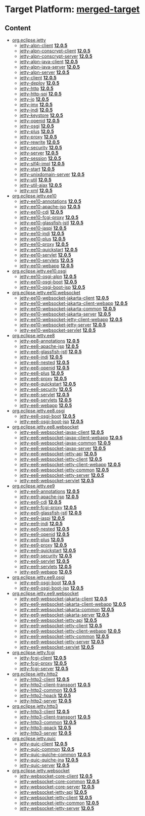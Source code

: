 # Target Platform: [merged-target](https://github.com/eclipse-orbit/orbit-simrel/blob/main/maven-jetty/tp/MavenJetty.target)

## Content
 - [org.eclipse.jetty](https://repo1.maven.org/maven2/org/eclipse/jetty/)
    - [jetty-alpn-client](https://repo1.maven.org/maven2/org/eclipse/jetty/jetty-alpn-client/) **[12.0.5](https://repo1.maven.org/maven2/org/eclipse/jetty/jetty-alpn-client/12.0.5)**
    - [jetty-alpn-conscrypt-client](https://repo1.maven.org/maven2/org/eclipse/jetty/jetty-alpn-conscrypt-client/) **[12.0.5](https://repo1.maven.org/maven2/org/eclipse/jetty/jetty-alpn-conscrypt-client/12.0.5)**
    - [jetty-alpn-conscrypt-server](https://repo1.maven.org/maven2/org/eclipse/jetty/jetty-alpn-conscrypt-server/) **[12.0.5](https://repo1.maven.org/maven2/org/eclipse/jetty/jetty-alpn-conscrypt-server/12.0.5)**
    - [jetty-alpn-java-client](https://repo1.maven.org/maven2/org/eclipse/jetty/jetty-alpn-java-client/) **[12.0.5](https://repo1.maven.org/maven2/org/eclipse/jetty/jetty-alpn-java-client/12.0.5)**
    - [jetty-alpn-java-server](https://repo1.maven.org/maven2/org/eclipse/jetty/jetty-alpn-java-server/) **[12.0.5](https://repo1.maven.org/maven2/org/eclipse/jetty/jetty-alpn-java-server/12.0.5)**
    - [jetty-alpn-server](https://repo1.maven.org/maven2/org/eclipse/jetty/jetty-alpn-server/) **[12.0.5](https://repo1.maven.org/maven2/org/eclipse/jetty/jetty-alpn-server/12.0.5)**
    - [jetty-client](https://repo1.maven.org/maven2/org/eclipse/jetty/jetty-client/) **[12.0.5](https://repo1.maven.org/maven2/org/eclipse/jetty/jetty-client/12.0.5)**
    - [jetty-deploy](https://repo1.maven.org/maven2/org/eclipse/jetty/jetty-deploy/) **[12.0.5](https://repo1.maven.org/maven2/org/eclipse/jetty/jetty-deploy/12.0.5)**
    - [jetty-http](https://repo1.maven.org/maven2/org/eclipse/jetty/jetty-http/) **[12.0.5](https://repo1.maven.org/maven2/org/eclipse/jetty/jetty-http/12.0.5)**
    - [jetty-http-spi](https://repo1.maven.org/maven2/org/eclipse/jetty/jetty-http-spi/) **[12.0.5](https://repo1.maven.org/maven2/org/eclipse/jetty/jetty-http-spi/12.0.5)**
    - [jetty-io](https://repo1.maven.org/maven2/org/eclipse/jetty/jetty-io/) **[12.0.5](https://repo1.maven.org/maven2/org/eclipse/jetty/jetty-io/12.0.5)**
    - [jetty-jmx](https://repo1.maven.org/maven2/org/eclipse/jetty/jetty-jmx/) **[12.0.5](https://repo1.maven.org/maven2/org/eclipse/jetty/jetty-jmx/12.0.5)**
    - [jetty-jndi](https://repo1.maven.org/maven2/org/eclipse/jetty/jetty-jndi/) **[12.0.5](https://repo1.maven.org/maven2/org/eclipse/jetty/jetty-jndi/12.0.5)**
    - [jetty-keystore](https://repo1.maven.org/maven2/org/eclipse/jetty/jetty-keystore/) **[12.0.5](https://repo1.maven.org/maven2/org/eclipse/jetty/jetty-keystore/12.0.5)**
    - [jetty-openid](https://repo1.maven.org/maven2/org/eclipse/jetty/jetty-openid/) **[12.0.5](https://repo1.maven.org/maven2/org/eclipse/jetty/jetty-openid/12.0.5)**
    - [jetty-osgi](https://repo1.maven.org/maven2/org/eclipse/jetty/jetty-osgi/) **[12.0.5](https://repo1.maven.org/maven2/org/eclipse/jetty/jetty-osgi/12.0.5)**
    - [jetty-plus](https://repo1.maven.org/maven2/org/eclipse/jetty/jetty-plus/) **[12.0.5](https://repo1.maven.org/maven2/org/eclipse/jetty/jetty-plus/12.0.5)**
    - [jetty-proxy](https://repo1.maven.org/maven2/org/eclipse/jetty/jetty-proxy/) **[12.0.5](https://repo1.maven.org/maven2/org/eclipse/jetty/jetty-proxy/12.0.5)**
    - [jetty-rewrite](https://repo1.maven.org/maven2/org/eclipse/jetty/jetty-rewrite/) **[12.0.5](https://repo1.maven.org/maven2/org/eclipse/jetty/jetty-rewrite/12.0.5)**
    - [jetty-security](https://repo1.maven.org/maven2/org/eclipse/jetty/jetty-security/) **[12.0.5](https://repo1.maven.org/maven2/org/eclipse/jetty/jetty-security/12.0.5)**
    - [jetty-server](https://repo1.maven.org/maven2/org/eclipse/jetty/jetty-server/) **[12.0.5](https://repo1.maven.org/maven2/org/eclipse/jetty/jetty-server/12.0.5)**
    - [jetty-session](https://repo1.maven.org/maven2/org/eclipse/jetty/jetty-session/) **[12.0.5](https://repo1.maven.org/maven2/org/eclipse/jetty/jetty-session/12.0.5)**
    - [jetty-slf4j-impl](https://repo1.maven.org/maven2/org/eclipse/jetty/jetty-slf4j-impl/) **[12.0.5](https://repo1.maven.org/maven2/org/eclipse/jetty/jetty-slf4j-impl/12.0.5)**
    - [jetty-start](https://repo1.maven.org/maven2/org/eclipse/jetty/jetty-start/) **[12.0.5](https://repo1.maven.org/maven2/org/eclipse/jetty/jetty-start/12.0.5)**
    - [jetty-unixdomain-server](https://repo1.maven.org/maven2/org/eclipse/jetty/jetty-unixdomain-server/) **[12.0.5](https://repo1.maven.org/maven2/org/eclipse/jetty/jetty-unixdomain-server/12.0.5)**
    - [jetty-util](https://repo1.maven.org/maven2/org/eclipse/jetty/jetty-util/) **[12.0.5](https://repo1.maven.org/maven2/org/eclipse/jetty/jetty-util/12.0.5)**
    - [jetty-util-ajax](https://repo1.maven.org/maven2/org/eclipse/jetty/jetty-util-ajax/) **[12.0.5](https://repo1.maven.org/maven2/org/eclipse/jetty/jetty-util-ajax/12.0.5)**
    - [jetty-xml](https://repo1.maven.org/maven2/org/eclipse/jetty/jetty-xml/) **[12.0.5](https://repo1.maven.org/maven2/org/eclipse/jetty/jetty-xml/12.0.5)**
 - [org.eclipse.jetty.ee10](https://repo1.maven.org/maven2/org/eclipse/jetty/ee10/)
    - [jetty-ee10-annotations](https://repo1.maven.org/maven2/org/eclipse/jetty/ee10/jetty-ee10-annotations/) **[12.0.5](https://repo1.maven.org/maven2/org/eclipse/jetty/ee10/jetty-ee10-annotations/12.0.5)**
    - [jetty-ee10-apache-jsp](https://repo1.maven.org/maven2/org/eclipse/jetty/ee10/jetty-ee10-apache-jsp/) **[12.0.5](https://repo1.maven.org/maven2/org/eclipse/jetty/ee10/jetty-ee10-apache-jsp/12.0.5)**
    - [jetty-ee10-cdi](https://repo1.maven.org/maven2/org/eclipse/jetty/ee10/jetty-ee10-cdi/) **[12.0.5](https://repo1.maven.org/maven2/org/eclipse/jetty/ee10/jetty-ee10-cdi/12.0.5)**
    - [jetty-ee10-fcgi-proxy](https://repo1.maven.org/maven2/org/eclipse/jetty/ee10/jetty-ee10-fcgi-proxy/) **[12.0.5](https://repo1.maven.org/maven2/org/eclipse/jetty/ee10/jetty-ee10-fcgi-proxy/12.0.5)**
    - [jetty-ee10-glassfish-jstl](https://repo1.maven.org/maven2/org/eclipse/jetty/ee10/jetty-ee10-glassfish-jstl/) **[12.0.5](https://repo1.maven.org/maven2/org/eclipse/jetty/ee10/jetty-ee10-glassfish-jstl/12.0.5)**
    - [jetty-ee10-jaspi](https://repo1.maven.org/maven2/org/eclipse/jetty/ee10/jetty-ee10-jaspi/) **[12.0.5](https://repo1.maven.org/maven2/org/eclipse/jetty/ee10/jetty-ee10-jaspi/12.0.5)**
    - [jetty-ee10-jndi](https://repo1.maven.org/maven2/org/eclipse/jetty/ee10/jetty-ee10-jndi/) **[12.0.5](https://repo1.maven.org/maven2/org/eclipse/jetty/ee10/jetty-ee10-jndi/12.0.5)**
    - [jetty-ee10-plus](https://repo1.maven.org/maven2/org/eclipse/jetty/ee10/jetty-ee10-plus/) **[12.0.5](https://repo1.maven.org/maven2/org/eclipse/jetty/ee10/jetty-ee10-plus/12.0.5)**
    - [jetty-ee10-proxy](https://repo1.maven.org/maven2/org/eclipse/jetty/ee10/jetty-ee10-proxy/) **[12.0.5](https://repo1.maven.org/maven2/org/eclipse/jetty/ee10/jetty-ee10-proxy/12.0.5)**
    - [jetty-ee10-quickstart](https://repo1.maven.org/maven2/org/eclipse/jetty/ee10/jetty-ee10-quickstart/) **[12.0.5](https://repo1.maven.org/maven2/org/eclipse/jetty/ee10/jetty-ee10-quickstart/12.0.5)**
    - [jetty-ee10-servlet](https://repo1.maven.org/maven2/org/eclipse/jetty/ee10/jetty-ee10-servlet/) **[12.0.5](https://repo1.maven.org/maven2/org/eclipse/jetty/ee10/jetty-ee10-servlet/12.0.5)**
    - [jetty-ee10-servlets](https://repo1.maven.org/maven2/org/eclipse/jetty/ee10/jetty-ee10-servlets/) **[12.0.5](https://repo1.maven.org/maven2/org/eclipse/jetty/ee10/jetty-ee10-servlets/12.0.5)**
    - [jetty-ee10-webapp](https://repo1.maven.org/maven2/org/eclipse/jetty/ee10/jetty-ee10-webapp/) **[12.0.5](https://repo1.maven.org/maven2/org/eclipse/jetty/ee10/jetty-ee10-webapp/12.0.5)**
 - [org.eclipse.jetty.ee10.osgi](https://repo1.maven.org/maven2/org/eclipse/jetty/ee10/osgi/)
    - [jetty-ee10-osgi-alpn](https://repo1.maven.org/maven2/org/eclipse/jetty/ee10/osgi/jetty-ee10-osgi-alpn/) **[12.0.5](https://repo1.maven.org/maven2/org/eclipse/jetty/ee10/osgi/jetty-ee10-osgi-alpn/12.0.5)**
    - [jetty-ee10-osgi-boot](https://repo1.maven.org/maven2/org/eclipse/jetty/ee10/osgi/jetty-ee10-osgi-boot/) **[12.0.5](https://repo1.maven.org/maven2/org/eclipse/jetty/ee10/osgi/jetty-ee10-osgi-boot/12.0.5)**
    - [jetty-ee10-osgi-boot-jsp](https://repo1.maven.org/maven2/org/eclipse/jetty/ee10/osgi/jetty-ee10-osgi-boot-jsp/) **[12.0.5](https://repo1.maven.org/maven2/org/eclipse/jetty/ee10/osgi/jetty-ee10-osgi-boot-jsp/12.0.5)**
 - [org.eclipse.jetty.ee10.websocket](https://repo1.maven.org/maven2/org/eclipse/jetty/ee10/websocket/)
    - [jetty-ee10-websocket-jakarta-client](https://repo1.maven.org/maven2/org/eclipse/jetty/ee10/websocket/jetty-ee10-websocket-jakarta-client/) **[12.0.5](https://repo1.maven.org/maven2/org/eclipse/jetty/ee10/websocket/jetty-ee10-websocket-jakarta-client/12.0.5)**
    - [jetty-ee10-websocket-jakarta-client-webapp](https://repo1.maven.org/maven2/org/eclipse/jetty/ee10/websocket/jetty-ee10-websocket-jakarta-client-webapp/) **[12.0.5](https://repo1.maven.org/maven2/org/eclipse/jetty/ee10/websocket/jetty-ee10-websocket-jakarta-client-webapp/12.0.5)**
    - [jetty-ee10-websocket-jakarta-common](https://repo1.maven.org/maven2/org/eclipse/jetty/ee10/websocket/jetty-ee10-websocket-jakarta-common/) **[12.0.5](https://repo1.maven.org/maven2/org/eclipse/jetty/ee10/websocket/jetty-ee10-websocket-jakarta-common/12.0.5)**
    - [jetty-ee10-websocket-jakarta-server](https://repo1.maven.org/maven2/org/eclipse/jetty/ee10/websocket/jetty-ee10-websocket-jakarta-server/) **[12.0.5](https://repo1.maven.org/maven2/org/eclipse/jetty/ee10/websocket/jetty-ee10-websocket-jakarta-server/12.0.5)**
    - [jetty-ee10-websocket-jetty-client-webapp](https://repo1.maven.org/maven2/org/eclipse/jetty/ee10/websocket/jetty-ee10-websocket-jetty-client-webapp/) **[12.0.5](https://repo1.maven.org/maven2/org/eclipse/jetty/ee10/websocket/jetty-ee10-websocket-jetty-client-webapp/12.0.5)**
    - [jetty-ee10-websocket-jetty-server](https://repo1.maven.org/maven2/org/eclipse/jetty/ee10/websocket/jetty-ee10-websocket-jetty-server/) **[12.0.5](https://repo1.maven.org/maven2/org/eclipse/jetty/ee10/websocket/jetty-ee10-websocket-jetty-server/12.0.5)**
    - [jetty-ee10-websocket-servlet](https://repo1.maven.org/maven2/org/eclipse/jetty/ee10/websocket/jetty-ee10-websocket-servlet/) **[12.0.5](https://repo1.maven.org/maven2/org/eclipse/jetty/ee10/websocket/jetty-ee10-websocket-servlet/12.0.5)**
 - [org.eclipse.jetty.ee8](https://repo1.maven.org/maven2/org/eclipse/jetty/ee8/)
    - [jetty-ee8-annotations](https://repo1.maven.org/maven2/org/eclipse/jetty/ee8/jetty-ee8-annotations/) **[12.0.5](https://repo1.maven.org/maven2/org/eclipse/jetty/ee8/jetty-ee8-annotations/12.0.5)**
    - [jetty-ee8-apache-jsp](https://repo1.maven.org/maven2/org/eclipse/jetty/ee8/jetty-ee8-apache-jsp/) **[12.0.5](https://repo1.maven.org/maven2/org/eclipse/jetty/ee8/jetty-ee8-apache-jsp/12.0.5)**
    - [jetty-ee8-glassfish-jstl](https://repo1.maven.org/maven2/org/eclipse/jetty/ee8/jetty-ee8-glassfish-jstl/) **[12.0.5](https://repo1.maven.org/maven2/org/eclipse/jetty/ee8/jetty-ee8-glassfish-jstl/12.0.5)**
    - [jetty-ee8-jndi](https://repo1.maven.org/maven2/org/eclipse/jetty/ee8/jetty-ee8-jndi/) **[12.0.5](https://repo1.maven.org/maven2/org/eclipse/jetty/ee8/jetty-ee8-jndi/12.0.5)**
    - [jetty-ee8-nested](https://repo1.maven.org/maven2/org/eclipse/jetty/ee8/jetty-ee8-nested/) **[12.0.5](https://repo1.maven.org/maven2/org/eclipse/jetty/ee8/jetty-ee8-nested/12.0.5)**
    - [jetty-ee8-openid](https://repo1.maven.org/maven2/org/eclipse/jetty/ee8/jetty-ee8-openid/) **[12.0.5](https://repo1.maven.org/maven2/org/eclipse/jetty/ee8/jetty-ee8-openid/12.0.5)**
    - [jetty-ee8-plus](https://repo1.maven.org/maven2/org/eclipse/jetty/ee8/jetty-ee8-plus/) **[12.0.5](https://repo1.maven.org/maven2/org/eclipse/jetty/ee8/jetty-ee8-plus/12.0.5)**
    - [jetty-ee8-proxy](https://repo1.maven.org/maven2/org/eclipse/jetty/ee8/jetty-ee8-proxy/) **[12.0.5](https://repo1.maven.org/maven2/org/eclipse/jetty/ee8/jetty-ee8-proxy/12.0.5)**
    - [jetty-ee8-quickstart](https://repo1.maven.org/maven2/org/eclipse/jetty/ee8/jetty-ee8-quickstart/) **[12.0.5](https://repo1.maven.org/maven2/org/eclipse/jetty/ee8/jetty-ee8-quickstart/12.0.5)**
    - [jetty-ee8-security](https://repo1.maven.org/maven2/org/eclipse/jetty/ee8/jetty-ee8-security/) **[12.0.5](https://repo1.maven.org/maven2/org/eclipse/jetty/ee8/jetty-ee8-security/12.0.5)**
    - [jetty-ee8-servlet](https://repo1.maven.org/maven2/org/eclipse/jetty/ee8/jetty-ee8-servlet/) **[12.0.5](https://repo1.maven.org/maven2/org/eclipse/jetty/ee8/jetty-ee8-servlet/12.0.5)**
    - [jetty-ee8-servlets](https://repo1.maven.org/maven2/org/eclipse/jetty/ee8/jetty-ee8-servlets/) **[12.0.5](https://repo1.maven.org/maven2/org/eclipse/jetty/ee8/jetty-ee8-servlets/12.0.5)**
    - [jetty-ee8-webapp](https://repo1.maven.org/maven2/org/eclipse/jetty/ee8/jetty-ee8-webapp/) **[12.0.5](https://repo1.maven.org/maven2/org/eclipse/jetty/ee8/jetty-ee8-webapp/12.0.5)**
 - [org.eclipse.jetty.ee8.osgi](https://repo1.maven.org/maven2/org/eclipse/jetty/ee8/osgi/)
    - [jetty-ee8-osgi-boot](https://repo1.maven.org/maven2/org/eclipse/jetty/ee8/osgi/jetty-ee8-osgi-boot/) **[12.0.5](https://repo1.maven.org/maven2/org/eclipse/jetty/ee8/osgi/jetty-ee8-osgi-boot/12.0.5)**
    - [jetty-ee8-osgi-boot-jsp](https://repo1.maven.org/maven2/org/eclipse/jetty/ee8/osgi/jetty-ee8-osgi-boot-jsp/) **[12.0.5](https://repo1.maven.org/maven2/org/eclipse/jetty/ee8/osgi/jetty-ee8-osgi-boot-jsp/12.0.5)**
 - [org.eclipse.jetty.ee8.websocket](https://repo1.maven.org/maven2/org/eclipse/jetty/ee8/websocket/)
    - [jetty-ee8-websocket-javax-client](https://repo1.maven.org/maven2/org/eclipse/jetty/ee8/websocket/jetty-ee8-websocket-javax-client/) **[12.0.5](https://repo1.maven.org/maven2/org/eclipse/jetty/ee8/websocket/jetty-ee8-websocket-javax-client/12.0.5)**
    - [jetty-ee8-websocket-javax-client-webapp](https://repo1.maven.org/maven2/org/eclipse/jetty/ee8/websocket/jetty-ee8-websocket-javax-client-webapp/) **[12.0.5](https://repo1.maven.org/maven2/org/eclipse/jetty/ee8/websocket/jetty-ee8-websocket-javax-client-webapp/12.0.5)**
    - [jetty-ee8-websocket-javax-common](https://repo1.maven.org/maven2/org/eclipse/jetty/ee8/websocket/jetty-ee8-websocket-javax-common/) **[12.0.5](https://repo1.maven.org/maven2/org/eclipse/jetty/ee8/websocket/jetty-ee8-websocket-javax-common/12.0.5)**
    - [jetty-ee8-websocket-javax-server](https://repo1.maven.org/maven2/org/eclipse/jetty/ee8/websocket/jetty-ee8-websocket-javax-server/) **[12.0.5](https://repo1.maven.org/maven2/org/eclipse/jetty/ee8/websocket/jetty-ee8-websocket-javax-server/12.0.5)**
    - [jetty-ee8-websocket-jetty-api](https://repo1.maven.org/maven2/org/eclipse/jetty/ee8/websocket/jetty-ee8-websocket-jetty-api/) **[12.0.5](https://repo1.maven.org/maven2/org/eclipse/jetty/ee8/websocket/jetty-ee8-websocket-jetty-api/12.0.5)**
    - [jetty-ee8-websocket-jetty-client](https://repo1.maven.org/maven2/org/eclipse/jetty/ee8/websocket/jetty-ee8-websocket-jetty-client/) **[12.0.5](https://repo1.maven.org/maven2/org/eclipse/jetty/ee8/websocket/jetty-ee8-websocket-jetty-client/12.0.5)**
    - [jetty-ee8-websocket-jetty-client-webapp](https://repo1.maven.org/maven2/org/eclipse/jetty/ee8/websocket/jetty-ee8-websocket-jetty-client-webapp/) **[12.0.5](https://repo1.maven.org/maven2/org/eclipse/jetty/ee8/websocket/jetty-ee8-websocket-jetty-client-webapp/12.0.5)**
    - [jetty-ee8-websocket-jetty-common](https://repo1.maven.org/maven2/org/eclipse/jetty/ee8/websocket/jetty-ee8-websocket-jetty-common/) **[12.0.5](https://repo1.maven.org/maven2/org/eclipse/jetty/ee8/websocket/jetty-ee8-websocket-jetty-common/12.0.5)**
    - [jetty-ee8-websocket-jetty-server](https://repo1.maven.org/maven2/org/eclipse/jetty/ee8/websocket/jetty-ee8-websocket-jetty-server/) **[12.0.5](https://repo1.maven.org/maven2/org/eclipse/jetty/ee8/websocket/jetty-ee8-websocket-jetty-server/12.0.5)**
    - [jetty-ee8-websocket-servlet](https://repo1.maven.org/maven2/org/eclipse/jetty/ee8/websocket/jetty-ee8-websocket-servlet/) **[12.0.5](https://repo1.maven.org/maven2/org/eclipse/jetty/ee8/websocket/jetty-ee8-websocket-servlet/12.0.5)**
 - [org.eclipse.jetty.ee9](https://repo1.maven.org/maven2/org/eclipse/jetty/ee9/)
    - [jetty-ee9-annotations](https://repo1.maven.org/maven2/org/eclipse/jetty/ee9/jetty-ee9-annotations/) **[12.0.5](https://repo1.maven.org/maven2/org/eclipse/jetty/ee9/jetty-ee9-annotations/12.0.5)**
    - [jetty-ee9-apache-jsp](https://repo1.maven.org/maven2/org/eclipse/jetty/ee9/jetty-ee9-apache-jsp/) **[12.0.5](https://repo1.maven.org/maven2/org/eclipse/jetty/ee9/jetty-ee9-apache-jsp/12.0.5)**
    - [jetty-ee9-cdi](https://repo1.maven.org/maven2/org/eclipse/jetty/ee9/jetty-ee9-cdi/) **[12.0.5](https://repo1.maven.org/maven2/org/eclipse/jetty/ee9/jetty-ee9-cdi/12.0.5)**
    - [jetty-ee9-fcgi-proxy](https://repo1.maven.org/maven2/org/eclipse/jetty/ee9/jetty-ee9-fcgi-proxy/) **[12.0.5](https://repo1.maven.org/maven2/org/eclipse/jetty/ee9/jetty-ee9-fcgi-proxy/12.0.5)**
    - [jetty-ee9-glassfish-jstl](https://repo1.maven.org/maven2/org/eclipse/jetty/ee9/jetty-ee9-glassfish-jstl/) **[12.0.5](https://repo1.maven.org/maven2/org/eclipse/jetty/ee9/jetty-ee9-glassfish-jstl/12.0.5)**
    - [jetty-ee9-jaspi](https://repo1.maven.org/maven2/org/eclipse/jetty/ee9/jetty-ee9-jaspi/) **[12.0.5](https://repo1.maven.org/maven2/org/eclipse/jetty/ee9/jetty-ee9-jaspi/12.0.5)**
    - [jetty-ee9-jndi](https://repo1.maven.org/maven2/org/eclipse/jetty/ee9/jetty-ee9-jndi/) **[12.0.5](https://repo1.maven.org/maven2/org/eclipse/jetty/ee9/jetty-ee9-jndi/12.0.5)**
    - [jetty-ee9-nested](https://repo1.maven.org/maven2/org/eclipse/jetty/ee9/jetty-ee9-nested/) **[12.0.5](https://repo1.maven.org/maven2/org/eclipse/jetty/ee9/jetty-ee9-nested/12.0.5)**
    - [jetty-ee9-openid](https://repo1.maven.org/maven2/org/eclipse/jetty/ee9/jetty-ee9-openid/) **[12.0.5](https://repo1.maven.org/maven2/org/eclipse/jetty/ee9/jetty-ee9-openid/12.0.5)**
    - [jetty-ee9-plus](https://repo1.maven.org/maven2/org/eclipse/jetty/ee9/jetty-ee9-plus/) **[12.0.5](https://repo1.maven.org/maven2/org/eclipse/jetty/ee9/jetty-ee9-plus/12.0.5)**
    - [jetty-ee9-proxy](https://repo1.maven.org/maven2/org/eclipse/jetty/ee9/jetty-ee9-proxy/) **[12.0.5](https://repo1.maven.org/maven2/org/eclipse/jetty/ee9/jetty-ee9-proxy/12.0.5)**
    - [jetty-ee9-quickstart](https://repo1.maven.org/maven2/org/eclipse/jetty/ee9/jetty-ee9-quickstart/) **[12.0.5](https://repo1.maven.org/maven2/org/eclipse/jetty/ee9/jetty-ee9-quickstart/12.0.5)**
    - [jetty-ee9-security](https://repo1.maven.org/maven2/org/eclipse/jetty/ee9/jetty-ee9-security/) **[12.0.5](https://repo1.maven.org/maven2/org/eclipse/jetty/ee9/jetty-ee9-security/12.0.5)**
    - [jetty-ee9-servlet](https://repo1.maven.org/maven2/org/eclipse/jetty/ee9/jetty-ee9-servlet/) **[12.0.5](https://repo1.maven.org/maven2/org/eclipse/jetty/ee9/jetty-ee9-servlet/12.0.5)**
    - [jetty-ee9-servlets](https://repo1.maven.org/maven2/org/eclipse/jetty/ee9/jetty-ee9-servlets/) **[12.0.5](https://repo1.maven.org/maven2/org/eclipse/jetty/ee9/jetty-ee9-servlets/12.0.5)**
    - [jetty-ee9-webapp](https://repo1.maven.org/maven2/org/eclipse/jetty/ee9/jetty-ee9-webapp/) **[12.0.5](https://repo1.maven.org/maven2/org/eclipse/jetty/ee9/jetty-ee9-webapp/12.0.5)**
 - [org.eclipse.jetty.ee9.osgi](https://repo1.maven.org/maven2/org/eclipse/jetty/ee9/osgi/)
    - [jetty-ee9-osgi-boot](https://repo1.maven.org/maven2/org/eclipse/jetty/ee9/osgi/jetty-ee9-osgi-boot/) **[12.0.5](https://repo1.maven.org/maven2/org/eclipse/jetty/ee9/osgi/jetty-ee9-osgi-boot/12.0.5)**
    - [jetty-ee9-osgi-boot-jsp](https://repo1.maven.org/maven2/org/eclipse/jetty/ee9/osgi/jetty-ee9-osgi-boot-jsp/) **[12.0.5](https://repo1.maven.org/maven2/org/eclipse/jetty/ee9/osgi/jetty-ee9-osgi-boot-jsp/12.0.5)**
 - [org.eclipse.jetty.ee9.websocket](https://repo1.maven.org/maven2/org/eclipse/jetty/ee9/websocket/)
    - [jetty-ee9-websocket-jakarta-client](https://repo1.maven.org/maven2/org/eclipse/jetty/ee9/websocket/jetty-ee9-websocket-jakarta-client/) **[12.0.5](https://repo1.maven.org/maven2/org/eclipse/jetty/ee9/websocket/jetty-ee9-websocket-jakarta-client/12.0.5)**
    - [jetty-ee9-websocket-jakarta-client-webapp](https://repo1.maven.org/maven2/org/eclipse/jetty/ee9/websocket/jetty-ee9-websocket-jakarta-client-webapp/) **[12.0.5](https://repo1.maven.org/maven2/org/eclipse/jetty/ee9/websocket/jetty-ee9-websocket-jakarta-client-webapp/12.0.5)**
    - [jetty-ee9-websocket-jakarta-common](https://repo1.maven.org/maven2/org/eclipse/jetty/ee9/websocket/jetty-ee9-websocket-jakarta-common/) **[12.0.5](https://repo1.maven.org/maven2/org/eclipse/jetty/ee9/websocket/jetty-ee9-websocket-jakarta-common/12.0.5)**
    - [jetty-ee9-websocket-jakarta-server](https://repo1.maven.org/maven2/org/eclipse/jetty/ee9/websocket/jetty-ee9-websocket-jakarta-server/) **[12.0.5](https://repo1.maven.org/maven2/org/eclipse/jetty/ee9/websocket/jetty-ee9-websocket-jakarta-server/12.0.5)**
    - [jetty-ee9-websocket-jetty-api](https://repo1.maven.org/maven2/org/eclipse/jetty/ee9/websocket/jetty-ee9-websocket-jetty-api/) **[12.0.5](https://repo1.maven.org/maven2/org/eclipse/jetty/ee9/websocket/jetty-ee9-websocket-jetty-api/12.0.5)**
    - [jetty-ee9-websocket-jetty-client](https://repo1.maven.org/maven2/org/eclipse/jetty/ee9/websocket/jetty-ee9-websocket-jetty-client/) **[12.0.5](https://repo1.maven.org/maven2/org/eclipse/jetty/ee9/websocket/jetty-ee9-websocket-jetty-client/12.0.5)**
    - [jetty-ee9-websocket-jetty-client-webapp](https://repo1.maven.org/maven2/org/eclipse/jetty/ee9/websocket/jetty-ee9-websocket-jetty-client-webapp/) **[12.0.5](https://repo1.maven.org/maven2/org/eclipse/jetty/ee9/websocket/jetty-ee9-websocket-jetty-client-webapp/12.0.5)**
    - [jetty-ee9-websocket-jetty-common](https://repo1.maven.org/maven2/org/eclipse/jetty/ee9/websocket/jetty-ee9-websocket-jetty-common/) **[12.0.5](https://repo1.maven.org/maven2/org/eclipse/jetty/ee9/websocket/jetty-ee9-websocket-jetty-common/12.0.5)**
    - [jetty-ee9-websocket-jetty-server](https://repo1.maven.org/maven2/org/eclipse/jetty/ee9/websocket/jetty-ee9-websocket-jetty-server/) **[12.0.5](https://repo1.maven.org/maven2/org/eclipse/jetty/ee9/websocket/jetty-ee9-websocket-jetty-server/12.0.5)**
    - [jetty-ee9-websocket-servlet](https://repo1.maven.org/maven2/org/eclipse/jetty/ee9/websocket/jetty-ee9-websocket-servlet/) **[12.0.5](https://repo1.maven.org/maven2/org/eclipse/jetty/ee9/websocket/jetty-ee9-websocket-servlet/12.0.5)**
 - [org.eclipse.jetty.fcgi](https://repo1.maven.org/maven2/org/eclipse/jetty/fcgi/)
    - [jetty-fcgi-client](https://repo1.maven.org/maven2/org/eclipse/jetty/fcgi/jetty-fcgi-client/) **[12.0.5](https://repo1.maven.org/maven2/org/eclipse/jetty/fcgi/jetty-fcgi-client/12.0.5)**
    - [jetty-fcgi-proxy](https://repo1.maven.org/maven2/org/eclipse/jetty/fcgi/jetty-fcgi-proxy/) **[12.0.5](https://repo1.maven.org/maven2/org/eclipse/jetty/fcgi/jetty-fcgi-proxy/12.0.5)**
    - [jetty-fcgi-server](https://repo1.maven.org/maven2/org/eclipse/jetty/fcgi/jetty-fcgi-server/) **[12.0.5](https://repo1.maven.org/maven2/org/eclipse/jetty/fcgi/jetty-fcgi-server/12.0.5)**
 - [org.eclipse.jetty.http2](https://repo1.maven.org/maven2/org/eclipse/jetty/http2/)
    - [jetty-http2-client](https://repo1.maven.org/maven2/org/eclipse/jetty/http2/jetty-http2-client/) **[12.0.5](https://repo1.maven.org/maven2/org/eclipse/jetty/http2/jetty-http2-client/12.0.5)**
    - [jetty-http2-client-transport](https://repo1.maven.org/maven2/org/eclipse/jetty/http2/jetty-http2-client-transport/) **[12.0.5](https://repo1.maven.org/maven2/org/eclipse/jetty/http2/jetty-http2-client-transport/12.0.5)**
    - [jetty-http2-common](https://repo1.maven.org/maven2/org/eclipse/jetty/http2/jetty-http2-common/) **[12.0.5](https://repo1.maven.org/maven2/org/eclipse/jetty/http2/jetty-http2-common/12.0.5)**
    - [jetty-http2-hpack](https://repo1.maven.org/maven2/org/eclipse/jetty/http2/jetty-http2-hpack/) **[12.0.5](https://repo1.maven.org/maven2/org/eclipse/jetty/http2/jetty-http2-hpack/12.0.5)**
    - [jetty-http2-server](https://repo1.maven.org/maven2/org/eclipse/jetty/http2/jetty-http2-server/) **[12.0.5](https://repo1.maven.org/maven2/org/eclipse/jetty/http2/jetty-http2-server/12.0.5)**
 - [org.eclipse.jetty.http3](https://repo1.maven.org/maven2/org/eclipse/jetty/http3/)
    - [jetty-http3-client](https://repo1.maven.org/maven2/org/eclipse/jetty/http3/jetty-http3-client/) **[12.0.5](https://repo1.maven.org/maven2/org/eclipse/jetty/http3/jetty-http3-client/12.0.5)**
    - [jetty-http3-client-transport](https://repo1.maven.org/maven2/org/eclipse/jetty/http3/jetty-http3-client-transport/) **[12.0.5](https://repo1.maven.org/maven2/org/eclipse/jetty/http3/jetty-http3-client-transport/12.0.5)**
    - [jetty-http3-common](https://repo1.maven.org/maven2/org/eclipse/jetty/http3/jetty-http3-common/) **[12.0.5](https://repo1.maven.org/maven2/org/eclipse/jetty/http3/jetty-http3-common/12.0.5)**
    - [jetty-http3-qpack](https://repo1.maven.org/maven2/org/eclipse/jetty/http3/jetty-http3-qpack/) **[12.0.5](https://repo1.maven.org/maven2/org/eclipse/jetty/http3/jetty-http3-qpack/12.0.5)**
    - [jetty-http3-server](https://repo1.maven.org/maven2/org/eclipse/jetty/http3/jetty-http3-server/) **[12.0.5](https://repo1.maven.org/maven2/org/eclipse/jetty/http3/jetty-http3-server/12.0.5)**
 - [org.eclipse.jetty.quic](https://repo1.maven.org/maven2/org/eclipse/jetty/quic/)
    - [jetty-quic-client](https://repo1.maven.org/maven2/org/eclipse/jetty/quic/jetty-quic-client/) **[12.0.5](https://repo1.maven.org/maven2/org/eclipse/jetty/quic/jetty-quic-client/12.0.5)**
    - [jetty-quic-common](https://repo1.maven.org/maven2/org/eclipse/jetty/quic/jetty-quic-common/) **[12.0.5](https://repo1.maven.org/maven2/org/eclipse/jetty/quic/jetty-quic-common/12.0.5)**
    - [jetty-quic-quiche-common](https://repo1.maven.org/maven2/org/eclipse/jetty/quic/jetty-quic-quiche-common/) **[12.0.5](https://repo1.maven.org/maven2/org/eclipse/jetty/quic/jetty-quic-quiche-common/12.0.5)**
    - [jetty-quic-quiche-jna](https://repo1.maven.org/maven2/org/eclipse/jetty/quic/jetty-quic-quiche-jna/) **[12.0.5](https://repo1.maven.org/maven2/org/eclipse/jetty/quic/jetty-quic-quiche-jna/12.0.5)**
    - [jetty-quic-server](https://repo1.maven.org/maven2/org/eclipse/jetty/quic/jetty-quic-server/) **[12.0.5](https://repo1.maven.org/maven2/org/eclipse/jetty/quic/jetty-quic-server/12.0.5)**
 - [org.eclipse.jetty.websocket](https://repo1.maven.org/maven2/org/eclipse/jetty/websocket/)
    - [jetty-websocket-core-client](https://repo1.maven.org/maven2/org/eclipse/jetty/websocket/jetty-websocket-core-client/) **[12.0.5](https://repo1.maven.org/maven2/org/eclipse/jetty/websocket/jetty-websocket-core-client/12.0.5)**
    - [jetty-websocket-core-common](https://repo1.maven.org/maven2/org/eclipse/jetty/websocket/jetty-websocket-core-common/) **[12.0.5](https://repo1.maven.org/maven2/org/eclipse/jetty/websocket/jetty-websocket-core-common/12.0.5)**
    - [jetty-websocket-core-server](https://repo1.maven.org/maven2/org/eclipse/jetty/websocket/jetty-websocket-core-server/) **[12.0.5](https://repo1.maven.org/maven2/org/eclipse/jetty/websocket/jetty-websocket-core-server/12.0.5)**
    - [jetty-websocket-jetty-api](https://repo1.maven.org/maven2/org/eclipse/jetty/websocket/jetty-websocket-jetty-api/) **[12.0.5](https://repo1.maven.org/maven2/org/eclipse/jetty/websocket/jetty-websocket-jetty-api/12.0.5)**
    - [jetty-websocket-jetty-client](https://repo1.maven.org/maven2/org/eclipse/jetty/websocket/jetty-websocket-jetty-client/) **[12.0.5](https://repo1.maven.org/maven2/org/eclipse/jetty/websocket/jetty-websocket-jetty-client/12.0.5)**
    - [jetty-websocket-jetty-common](https://repo1.maven.org/maven2/org/eclipse/jetty/websocket/jetty-websocket-jetty-common/) **[12.0.5](https://repo1.maven.org/maven2/org/eclipse/jetty/websocket/jetty-websocket-jetty-common/12.0.5)**
    - [jetty-websocket-jetty-server](https://repo1.maven.org/maven2/org/eclipse/jetty/websocket/jetty-websocket-jetty-server/) **[12.0.5](https://repo1.maven.org/maven2/org/eclipse/jetty/websocket/jetty-websocket-jetty-server/12.0.5)**
